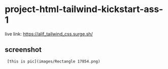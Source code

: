 # project-html-tailwind-kickstart-ass-1

live link: https://alif_tailwind_css.surge.sh/
 

 
## screenshot
      
 
     [this is pic](images/Rectangle 17854.png)
 
  
 

 

